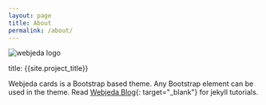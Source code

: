 ```yaml
---
layout: page
title: About
permalink: /about/
---
```

![webjeda logo]({{site.baseurl}}/images/webjeda.svg)

title: {{site.project_title}}

<div class="mt50"></div>

Webjeda cards is a Bootstrap based theme. Any Bootstrap element can be used in the theme. Read [Webjeda Blog](http://blog.webjeda.com){: target="_blank"} for jekyll tutorials. 
